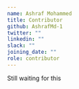 ```yaml
---
name: Ashraf Mohammed
title: Contributor
github: AshrafMd-1
twitter: ""
linkedin: ""
slack: ""
joining_date: ""
role: contributor
---
```


Still waiting for this
